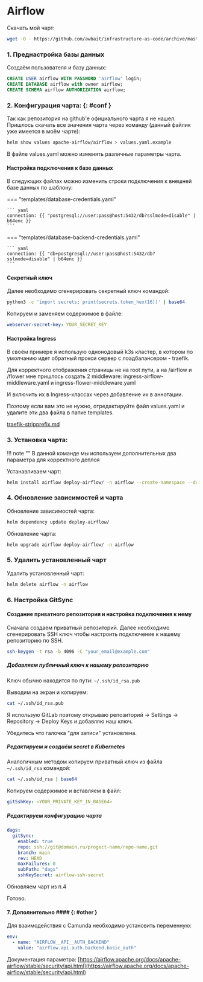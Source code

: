 # Airflow

Скачать мой чарт:
```bash
wget -O - https://github.com/awbait/infrastructure-as-code/archive/master.tar.gz | tar -xz --strip=3 "infrastructure-as-code-master/kubernetes/charts/deploy-airflow"
```

### 1. Преднастройка базы данных

Создаём пользователя и базу данных:
```sql
CREATE USER airflow WITH PASSWORD 'airflow' login;
CREATE DATABASE airflow with owner airflow;
CREATE SCHEMA airflow AUTHORIZATION airflow;
```

### 2. Конфигурация чарта: {: #conf }

Так как репозитория на github'e официального чарта я не нашел. Пришлось скачать все значения чарта через команду (данный файлик уже имеется в моём чарте):

``` bash
helm show values apache-airflow/airflow > values.yaml.example
```

В файле values.yaml можно изменять различные параметры чарта.

#### Настройка подключения к базе данных

В следующих файлах можно изменить строки подключения к внешней базе данных по шаблону:

=== "templates/database-credentials.yaml"

    ``` yaml
    connection: {{ "postgresql://user:pass@host:5432/db?sslmode=disable" | b64enc }}
    ```

=== "templates/database-backend-credentials.yaml"

    ``` yaml
    connection: {{ "db+postgresql://user:pass@host:5432/db?sslmode=disable" | b64enc }}
    ```

#### Секретный ключ

Далее необходимо сгенерировать секретный ключ командой:

``` bash
python3 -c 'import secrets; print(secrets.token_hex(16))' | base64
```

Копируем и заменяем содержимое в файле:
``` yaml title="templates/airflow-webserver-secret.yaml"
webserver-secret-key: YOUR_SECRET_KEY
```

#### Настройка Ingress

В своём примере я использую однонодовый k3s кластер, в котором по умолчанию идет обратный прокси сервер с лоадбалансером - traefik.

Для корректного отображения страницы не на root пути, а на /airflow и /flower мне пришлось создать 2 middleware: ingress-airflow-middleware.yaml и ingress-flower-middleware.yaml

И включить их в Ingress-классах через добавление их в аннотации.

Поэтому если вам это не нужно, отредактируйте файл values.yaml и удалите эти два файла в папке templates.

[traefik-stripprefix.md](../hacks/traefik-stripprefix.md)

### 3. Установка чарта:

!!! note ""
    В данной команде мы используем дополнительных два параметра для корректного деплоя

Устанавливаем чарт:
``` bash
helm install airflow deploy-airflow/ -n airflow --create-namespace --debug --timeout=10m
```

### 4. Обновление зависимостей и чарта

Обновление зависимостей чарта:
``` bash
helm dependency update deploy-airflow/
```

Обновление чарта:
``` bash
helm upgrade airflow deploy-airflow/ -n airflow
```

### 5. Удалить установленный чарт

Удалить установленный чарт:
``` bash
helm delete airflow -n airflow
```

### 6. Настройка GitSync

#### Создание приватного репозитория и настройка подключения к нему

Сначала создаем приватный репозиторий. Далее необходимо сгенерировать SSH ключ чтобы настроить подключение к нашему репозиторию по SSH.

``` bash
ssh-keygen -t rsa -b 4096 -C "your_email@example.com"
```

##### Добавляем публичный ключ к нашему репозиторию

Ключ обычно находится по пути: `~/.ssh/id_rsa.pub`

Выводим на экран и копируем:
``` bash
cat ~/.ssh/id_rsa.pub
```

Я использую GitLab поэтому открываю репозиторий -> Settings -> Repository -> Deploy Keys и добавляю наш ключ.

Убедитесь что галочка "для записи" установлена.

##### Редактируем и создаём secret в Kubernetes

Аналогичным методом копируем приватный ключ из файла `~/.ssh/id_rsa` командой:

``` bash
cat ~/.ssh/id_rsa | base64
```

Копируем содержимое и вставляем в файл:

``` yaml title="templates/airflow-ssh-secret.yaml"
gitSshKey: <YOUR_PRIVATE_KEY_IN_BASE64>
```

##### Редактируем конфигурацию чарта

``` yaml title="values.yaml"
dags:
  gitSync:
    enabled: true
    repo: ssh://git@domain.ru/progect-name/repo-name.git
    branch: main
    rev: HEAD
    maxFailures: 0
    subPath: "dags"
    sshKeySecret: airflow-ssh-secret
```

Обновляем чарт из п.4

Готово.

#### 7. Дополнительно #### {: #other }

Для взаимодействия с Camunda необходимо установить переменную:

``` yaml
env:
  - name: "AIRFLOW__API__AUTH_BACKEND"
    value: "airflow.api.auth.backend.basic_auth"
```
Документация параметра: [https://airflow.apache.org/docs/apache-airflow/stable/security/api.html](https://airflow.apache.org/docs/apache-airflow/stable/security/api.html)
